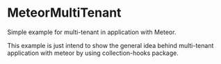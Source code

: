 MeteorMultiTenant
=================

Simple example for multi-tenant in application with Meteor.

This example is just intend to show the general idea behind multi-tenant application with meteor by using collection-hooks package. 
